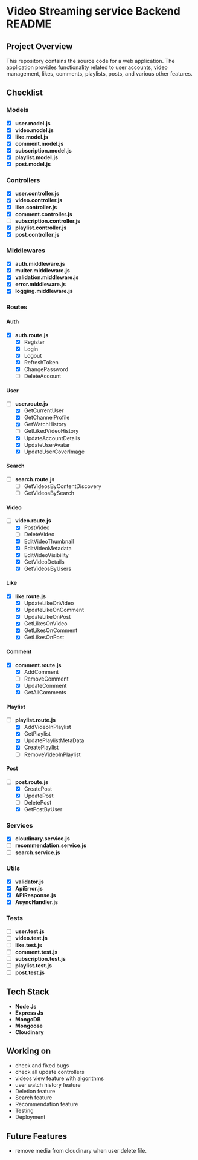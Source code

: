 # Video Streaming service Backend README

## Project Overview

This repository contains the source code for a web application. The application provides functionality related to user accounts, video management, likes, comments, playlists, posts, and various other features.

## Checklist

### Models

- [x] **user.model.js**
- [x] **video.model.js**
- [x] **like.model.js**
- [x] **comment.model.js**
- [x] **subscription.model.js**
- [x] **playlist.model.js**
- [x] **post.model.js**

### Controllers

- [x] **user.controller.js**
- [x] **video.controller.js**
- [x] **like.controller.js**
- [x] **comment.controller.js**
- [ ] **subscription.controller.js**
- [x] **playlist.controller.js**
- [x] **post.controller.js**

### Middlewares

- [x] **auth.middleware.js**
- [x] **multer.middleware.js**
- [x] **validation.middleware.js**
- [x] **error.middleware.js**
- [x] **logging.middleware.js**

### Routes

#### Auth

- [x] **auth.route.js**
  - [x] Register
  - [x] Login
  - [x] Logout
  - [x] RefreshToken
  - [x] ChangePassword
  - [ ] DeleteAccount

#### User

- [ ] **user.route.js**
  - [x] GetCurrentUser
  - [x] GetChannelProfile
  - [x] GetWatchHistory
  - [ ] GetLikedVideoHistory
  - [x] UpdateAccountDetails
  - [x] UpdateUserAvatar
  - [x] UpdateUserCoverImage

#### Search

- [ ] **search.route.js**
  - [ ] GetVideosByContentDiscovery
  - [ ] GetVideosBySearch

#### Video

- [ ] **video.route.js**
  - [x] PostVideo
  - [ ] DeleteVideo
  - [x] EditVideoThumbnail
  - [x] EditVideoMetadata
  - [x] EditVideoVisibility
  - [x] GetVideoDetails
  - [x] GetVideosByUsers

#### Like

- [x] **like.route.js**
  - [x] UpdateLikeOnVideo
  - [x] UpdateLikeOnComment
  - [x] UpdateLikeOnPost
  - [x] GetLikesOnVideo
  - [x] GetLikesOnComment
  - [x] GetLikesOnPost

#### Comment

- [x] **comment.route.js**
  - [x] AddComment
  - [ ] RemoveComment
  - [x] UpdateComment
  - [x] GetAllComments

#### Playlist

- [ ] **playlist.route.js**
  - [x] AddVideoInPlaylist
  - [x] GetPlaylist
  - [x] UpdatePlaylistMetaData
  - [x] CreatePlaylist
  - [ ] RemoveVideoInPlaylist

#### Post

- [ ] **post.route.js**
  - [x] CreatePost
  - [x] UpdatePost
  - [ ] DeletePost
  - [x] GetPostByUser

### Services

- [x] **cloudinary.service.js**
- [ ] **recommendation.service.js**
- [ ] **search.service.js**

### Utils

- [x] **validator.js**
- [x] **ApiError.js**
- [x] **APIResponse.js**
- [x] **AsyncHandler.js**

### Tests

- [ ] **user.test.js**
- [ ] **video.test.js**
- [ ] **like.test.js**
- [ ] **comment.test.js**
- [ ] **subscription.test.js**
- [ ] **playlist.test.js**
- [ ] **post.test.js**

## Tech Stack

- **Node Js**
- **Express Js**
- **MongoDB**
- **Mongoose**
- **Cloudinary**

## Working on

- check and fixed bugs
- check all update controllers
- videos view feature with algorithms
- user watch history feature
- Deletion feature
- Search feature
- Recommendation feature
- Testing
- Deployment

## Future Features

- remove media from cloudinary when user delete file.
